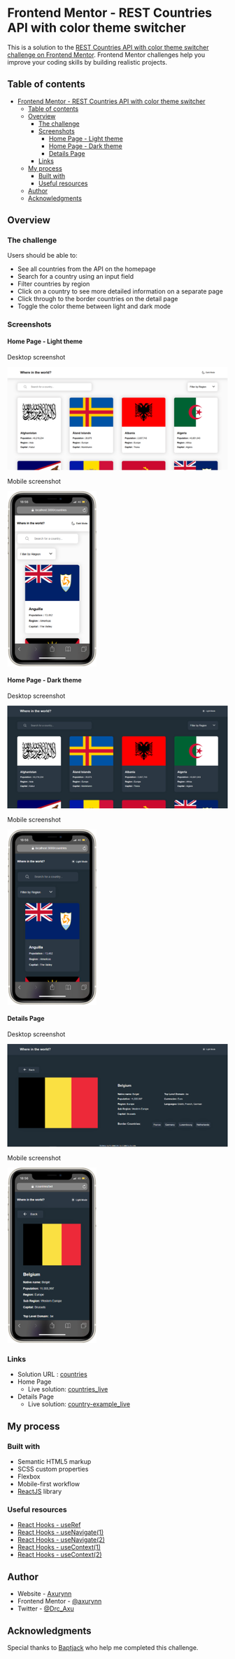 # Frontend Mentor - REST Countries API with color theme switcher

This is a solution to the [REST Countries API with color theme switcher challenge on Frontend Mentor](https://www.frontendmentor.io/challenges/rest-countries-api-with-color-theme-switcher-5cacc469fec04111f7b848ca). Frontend Mentor challenges help you improve your coding skills by building realistic projects.

## Table of contents

- [Frontend Mentor - REST Countries API with color theme switcher](#frontend-mentor---rest-countries-api-with-color-theme-switcher)
  - [Table of contents](#table-of-contents)
  - [Overview](#overview)
    - [The challenge](#the-challenge)
    - [Screenshots](#screenshots)
      - [Home Page - Light theme](#home-page---light-theme)
      - [Home Page - Dark theme](#home-page---dark-theme)
      - [Details Page](#details-page)
    - [Links](#links)
  - [My process](#my-process)
    - [Built with](#built-with)
    - [Useful resources](#useful-resources)
  - [Author](#author)
  - [Acknowledgments](#acknowledgments)

## Overview

### The challenge

Users should be able to:

- See all countries from the API on the homepage
- Search for a country using an input field
- Filter countries by region
- Click on a country to see more detailed information on a separate page
- Click through to the border countries on the detail page
- Toggle the color theme between light and dark mode

### Screenshots

#### Home Page - Light theme

Desktop screenshot

![desktop-screenshot](./src/assets/screenshots/desktop-screenshot(light).png)

Mobile screenshot

<img src='./src/assets/screenshots/mobile-screenshot(light).png' alt='mobile-screenshot' style='height: 400px'>

#### Home Page - Dark theme

Desktop screenshot

![desktop-screenshot](./src/assets/screenshots/desktop-screenshot(dark).png)

Mobile screenshot

<img src='./src/assets/screenshots/mobile-screenshot(dark).png' alt='mobile-screenshot' style='height: 400px'>

#### Details Page

Desktop screenshot

![desktop-screenshot](./src/assets/screenshots/desktop-screenshot(detailsPage).png)

Mobile screenshot

<img src='./src/assets/screenshots/mobile-screenshot(detailsPage).png' alt='mobile-screenshot' style='height: 400px'>

### Links

- Solution URL : [countries](https://github.com/Axurynn/countries)
- Home Page
  - Live solution: [countries_live](https://axurynn.github.io/countries/)
- Details Page
  - Live solution: [country-example_live](https://axurynn.github.io/countries/#/bel)

## My process

### Built with

- Semantic HTML5 markup
- SCSS custom properties
- Flexbox
- Mobile-first workflow
- [ReactJS](https://reactjs.org/) library

### Useful resources

- [React Hooks - useRef](https://fr.reactjs.org/docs/hooks-reference.html#useref)
- [React Hooks - useNavigate(1)](https://reactrouter.com/docs/en/v6/api#usenavigate)
- [React Hooks - useNavigate(2)](https://dev.to/salehmubashar/usenavigate-tutorial-react-js-aop)
- [React Hooks - useContext(1)](https://fr.reactjs.org/docs/hooks-reference.html#usecontext)
- [React Hooks - useContext(2)](https://morioh.com/p/e9f19436c4d9)

## Author

- Website - [Axurynn](https://axurynn.fr)
- Frontend Mentor - [@axurynn](https://www.frontendmentor.io/profile/axurynn)
- Twitter - [@Drc_Axu](https://www.twitter.com/Drc_Axu)

## Acknowledgments

Special thanks to [Baptjack](https://baptjack.fr) who help me completed this challenge.
